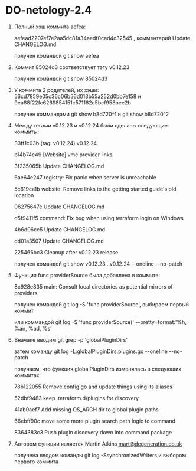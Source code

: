 # DO-netology-2.4
1. Полный хэш коммита aefea:

   aefead2207ef7e2aa5dc81a34aedf0cad4c32545 , комментарий   Update CHANGELOG.md

   получен командой git show aefea

2. Коммит 85024d3 соответствует тэгу v0.12.23 

   получен командой git show 85024d3

3. У коммита 2 родителей, их хэши: 56cd7859e05c36c06b56d013b55a252d0bb7e158 и 9ea88f22fc6269854151c571162c5bcf958bee2b
   
   получен коммандами git show b8d720^1 и git show b8d720^2

4. Между тегами v0.12.23 и v0.12.24 были сделаны следующие коммиты:
   
   33ff1c03b (tag: v0.12.24) v0.12.24
   
   b14b74c49 [Website] vmc provider links
   
   3f235065b Update CHANGELOG.md 
   
   6ae64e247 registry: Fix panic when server is unreachable
   
   5c619ca1b website: Remove links to the getting started guide's old location
   
   06275647e Update CHANGELOG.md
  
   d5f9411f5 command: Fix bug when using terraform login on Windows
   
   4b6d06cc5 Update CHANGELOG.md

   dd01a3507 Update CHANGELOG.md

   225466bc3 Cleanup after v0.12.23 release

   получен командой git show v0.12.23…v0.12.24 --oneline --no-patch
   
5. Функция func providerSource была добавлена в коммите: 

   8c928e835 main: Consult local directories as potential mirrors of providers

   получен командой git log -S 'func providerSource', выбираем первый коммит
   
   или коммандой git log -S 'func providerSource(' --pretty=format:'%h, %an, %ad, %s'


6. Вначале вводим git grep -p 'globalPluginDirs'


   затем команду git log -L:globalPluginDirs:plugins.go --oneline --no-patch

   получаем, что функция globalPluginDirs изменялась в следующих коммитах:

   78b122055 Remove config.go and update things using its aliases

   52dbf9483 keep .terraform.d/plugins for discovery

   41ab0aef7 Add missing OS_ARCH dir to global plugin paths

   66ebff90c move some more plugin search path logic to command

   8364383c3 Push plugin discovery down into command package 

7. Автором функции является Martin Atkins <mart@degeneration.co.uk>
   
   получена вводом команды git log -SsynchronizedWriters и выбором первого коммита
